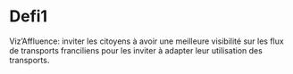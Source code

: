 # Defi1

Viz’Affluence: inviter les citoyens à avoir une meilleure visibilité sur les flux de transports franciliens pour les inviter à adapter leur utilisation des transports.
